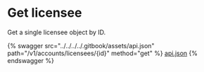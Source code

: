 # Get licensee

Get a single licensee object by ID.

{% swagger src="../../../../.gitbook/assets/api.json" path="/v1/accounts/licensees/{id}" method="get" %}
[api.json](../../../../.gitbook/assets/api.json)
{% endswagger %}
